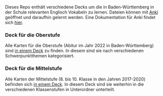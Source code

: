 Dieses Repo enthält verschiedene Decks um die in Baden-Württemberg in der Schule relevanten Englisch Vokabeln zu lernen. Dateien können mit [Anki](https://apps.ankiweb.net/) geöffnet und daraufhin gelernt werden. Eine Dokumentation für Anki findet sich [hier](https://docs.ankiweb.net/#/).

### Deck für die Oberstufe

Alle Karten für die Oberstufe (Abitur im Jahr 2022 in Baden-Württemberg) sind [in einem Deck](./Englisch_Oberstufe.apkg) zu finden. In diesem sind sie nach verschiedenen Schwerpunktthemen kategorisiert.

### Deck für die Mittelstufe

Alle Karten der Mittelstufe (8. bis 10. Klasse in den Jahren 2017-2020) befinden sich [in einem Deck](./Englisch_Mittelstufe.apkg). In diesem Deck sind sie weiterhin in die verschiedenen Klassenstufen in Unterordner unterteilt.
